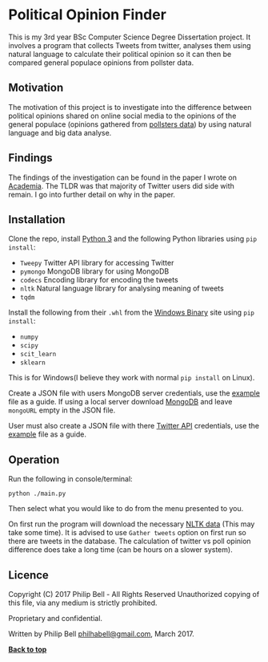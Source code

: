 # Political Opinion Finder

This is my 3rd year BSc Computer Science Degree Dissertation project. It involves a program that collects Tweets from twitter, analyses them using natural language to calculate their political opinion so it can then be compared general populace opinions from pollster data.

## Motivation

The motivation of this project is to investigate into the difference between political opinions shared on online social media to the opinions of the general populace (opinions gathered from [pollsters data](https://github.com/philhabell/Political-Opinion-Finder/blob/master/data/polls.json)) by using natural language and big data analyse.

## Findings

The findings of the investigation can be found in the paper I wrote on [Academia](https://www.academia.edu/32934838/Do_the_political_opinions_shared_on_Social_Media_platform_Twitter_accurately_represent_the_political_opinions_of_the_general_populace). The TLDR was that majority of Twitter users did side with remain. I go into further detail on why in the paper.

## Installation

Clone the repo, install [Python 3](https://www.python.org/downloads/) and the following Python libraries using `pip install`:
* `Tweepy` Twitter API library for accessing Twitter
* `pymongo` MongoDB library for using MongoDB
* `codecs` Encoding library for encoding the tweets
* `nltk` Natural language library for analysing meaning of tweets
* `tqdm`

Install the following from their `.whl` from the [Windows Binary](http://www.lfd.uci.edu/~gohlke/pythonlibs/) site using `pip install`:
* `numpy`
* `scipy`
* `scit_learn`
* `sklearn`

This is for Windows(I believe they work with normal `pip install` on Linux).

Create a JSON file with users MongoDB server credentials, use the [example](https://github.com/philhabell/Political-Opinion-Finder/blob/master/credentials/mongoCredentialsExample.json) file as a guide. If using a local server download [MongoDB](https://www.mongodb.com/download-center?jmp=nav) and leave `mongoURL` empty in the JSON file.

User must also create a JSON file with there [Twitter API](https://apps.twitter.com/) credentials, use the [example](https://github.com/philhabell/Political-Opinion-Finder/blob/master/credentials/apiCredentialsExample.json) file as a guide.


## Operation

Run the following in console/terminal:
``` 
python ./main.py
```
Then select what you would like to do from the menu presented to you.

On first run the program will download the necessary [NLTK data](http://www.nltk.org/data.html) (This may take some time).
It is advised to use `Gather tweets` option on first run so there are tweets in the database.
The calculation of twitter vs poll opinion difference does take a long time (can be hours on a slower system).

## Licence
Copyright (C) 2017 Philip Bell - All Rights Reserved
Unauthorized copying of this file, via any medium is strictly prohibited.

Proprietary and confidential.

Written by Philip Bell <philhabell@gmail.com>, March 2017.

**[Back to top](#political-opinion-finder)**